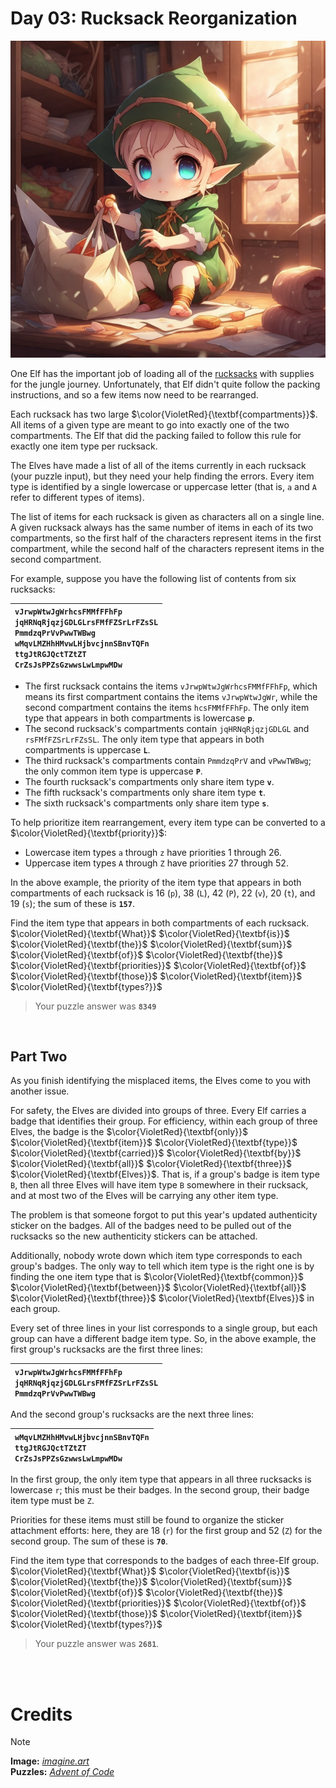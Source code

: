 # Day 03: Rucksack Reorganization

<img src=https://github.com/Kyros0718/Advent_of_Code/blob/main/Media/2022/baby%20elf%20putting%20items%20in%20bag.png>

One Elf has the important job of loading all of the [rucksacks](https://en.wikipedia.org/wiki/Backpack) with supplies for the jungle journey. Unfortunately, that Elf didn't quite follow the packing instructions, and so a few items now need to be rearranged.

Each rucksack has two large $\color{VioletRed}{\textbf{compartments}}$. All items of a given type are meant to go into exactly one of the two compartments. The Elf that did the packing failed to follow this rule for exactly one item type per rucksack.

The Elves have made a list of all of the items currently in each rucksack (your puzzle input), but they need your help finding the errors. Every item type is identified by a single lowercase or uppercase letter (that is, `a` and `A` refer to different types of items).

The list of items for each rucksack is given as characters all on a single line. A given rucksack always has the same number of items in each of its two compartments, so the first half of the characters represent items in the first compartment, while the second half of the characters represent items in the second compartment.

For example, suppose you have the following list of contents from six rucksacks:

| `vJrwpWtwJgWrhcsFMMfFFhFp`<br>`jqHRNqRjqzjGDLGLrsFMfFZSrLrFZsSL`<br>`PmmdzqPrVvPwwTWBwg`<br>`wMqvLMZHhHMvwLHjbvcjnnSBnvTQFn`<br>`ttgJtRGJQctTZtZT`<br>`CrZsJsPPZsGzwwsLwLmpwMDw` |
| :--- |

- The first rucksack contains the items `vJrwpWtwJgWrhcsFMMfFFhFp`, which means its first compartment contains the items `vJrwpWtwJgWr`, while the second compartment contains the items `hcsFMMfFFhFp`. The only item type that appears in both compartments is lowercase **`p`**.
- The second rucksack's compartments contain `jqHRNqRjqzjGDLGL` and `rsFMfFZSrLrFZsSL`. The only item type that appears in both compartments is uppercase **`L`**.
- The third rucksack's compartments contain `PmmdzqPrV` and `vPwwTWBwg`; the only common item type is uppercase **`P`**.
- The fourth rucksack's compartments only share item type **`v`**.
- The fifth rucksack's compartments only share item type **`t`**.
- The sixth rucksack's compartments only share item type **`s`**.

To help prioritize item rearrangement, every item type can be converted to a $\color{VioletRed}{\textbf{priority}}$:

- Lowercase item types `a` through `z` have priorities 1 through 26.
- Uppercase item types `A` through `Z` have priorities 27 through 52.

In the above example, the priority of the item type that appears in both compartments of each rucksack is 16 (`p`), 38 (`L`), 42 (`P`), 22 (`v`), 20 (`t`), and 19 (`s`); the sum of these is **`157`**.

Find the item type that appears in both compartments of each rucksack. $\color{VioletRed}{\textbf{What}}$ $\color{VioletRed}{\textbf{is}}$ $\color{VioletRed}{\textbf{the}}$ $\color{VioletRed}{\textbf{sum}}$ $\color{VioletRed}{\textbf{of}}$ $\color{VioletRed}{\textbf{the}}$ $\color{VioletRed}{\textbf{priorities}}$ $\color{VioletRed}{\textbf{of}}$ $\color{VioletRed}{\textbf{those}}$ $\color{VioletRed}{\textbf{item}}$ $\color{VioletRed}{\textbf{types?}}$

> Your puzzle answer was **`8349`**

<br>

##  Part Two
As you finish identifying the misplaced items, the Elves come to you with another issue.

For safety, the Elves are divided into groups of three. Every Elf carries a badge that identifies their group. For efficiency, within each group of three Elves, the badge is the $\color{VioletRed}{\textbf{only}}$ $\color{VioletRed}{\textbf{item}}$ $\color{VioletRed}{\textbf{type}}$ $\color{VioletRed}{\textbf{carried}}$ $\color{VioletRed}{\textbf{by}}$ $\color{VioletRed}{\textbf{all}}$ $\color{VioletRed}{\textbf{three}}$ $\color{VioletRed}{\textbf{Elves}}$. That is, if a group's badge is item type `B`, then all three Elves will have item type `B` somewhere in their rucksack, and at most two of the Elves will be carrying any other item type.

The problem is that someone forgot to put this year's updated authenticity sticker on the badges. All of the badges need to be pulled out of the rucksacks so the new authenticity stickers can be attached.

Additionally, nobody wrote down which item type corresponds to each group's badges. The only way to tell which item type is the right one is by finding the one item type that is $\color{VioletRed}{\textbf{common}}$ $\color{VioletRed}{\textbf{between}}$ $\color{VioletRed}{\textbf{all}}$ $\color{VioletRed}{\textbf{three}}$ $\color{VioletRed}{\textbf{Elves}}$ in each group.

Every set of three lines in your list corresponds to a single group, but each group can have a different badge item type. So, in the above example, the first group's rucksacks are the first three lines:

| `vJrwpWtwJgWrhcsFMMfFFhFp`<br>`jqHRNqRjqzjGDLGLrsFMfFZSrLrFZsSL`<br>`PmmdzqPrVvPwwTWBwg` |
| :--- |

And the second group's rucksacks are the next three lines:

| `wMqvLMZHhHMvwLHjbvcjnnSBnvTQFn`<br>`ttgJtRGJQctTZtZT`<br>`CrZsJsPPZsGzwwsLwLmpwMDw` |
| :--- |

In the first group, the only item type that appears in all three rucksacks is lowercase `r`; this must be their badges. In the second group, their badge item type must be `Z`.

Priorities for these items must still be found to organize the sticker attachment efforts: here, they are 18 (`r`) for the first group and 52 (`Z`) for the second group. The sum of these is **`70`**.

Find the item type that corresponds to the badges of each three-Elf group. $\color{VioletRed}{\textbf{What}}$ $\color{VioletRed}{\textbf{is}}$ $\color{VioletRed}{\textbf{the}}$ $\color{VioletRed}{\textbf{sum}}$ $\color{VioletRed}{\textbf{of}}$ $\color{VioletRed}{\textbf{the}}$ $\color{VioletRed}{\textbf{priorities}}$ $\color{VioletRed}{\textbf{of}}$ $\color{VioletRed}{\textbf{those}}$ $\color{VioletRed}{\textbf{item}}$ $\color{VioletRed}{\textbf{types?}}$

> Your puzzle answer was **`2681`**.

<br>
<br>

# Credits

> [!NOTE]  
> **Image:** [_imagine.art_](https://www.imagine.art/)<br>
> **Puzzles:** [_Advent of Code_](https://adventofcode.com/)




